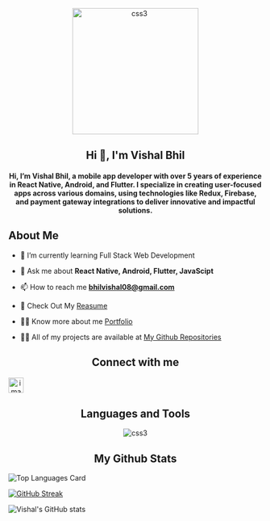 <p align="center">
    <img width="250px" src="https://media.istockphoto.com/id/1220008323/vector/programmer-works-at-home-at-the-computer-remote-work-in-the-home-office-it-specialist.jpg?s=612x612&w=0&k=20&c=nllsdf4b2odpZtwsPbz6Qj0NtxhYYZntwJAC5jsQjbE=" alt="css3"/>   
</p>
<h2 align="center">Hi 👋, I'm Vishal Bhil</h2>

<!-- <h3 align="center">Mobile Application Developer</h3> -->

<h4 align="center">Hi, I’m Vishal Bhil, a mobile app developer with over 5 years of experience in React Native, Android, and Flutter. I specialize in creating user-focused apps across various domains, using technologies like Redux, Firebase, and payment gateway integrations to deliver innovative and impactful solutions.</h4>

<h2>About Me</h2>

- 🌱 I’m currently learning Full Stack Web Development

- 💬 Ask me about **React Native, Android, Flutter, JavaScipt**

- 📫 How to reach me **bhilvishal08@gmail.com**

- 📄 Check Out My <a href="https://drive.google.com/file/d/1xWd2UgDdjL1qsSxNPlSkEzLWyoHl-7W-/view?usp=sharing">Reasume </a>

- 👨‍💻 Know more about me <a href="https://vishal-bhil.github.io/">Portfolio</a>

- 👨‍💻 All of my projects are available at <a href="https://vishal-bhil.github.io/">My Github Repositories</a>

<h2 align="center">Connect with me</h2>
<p align="center">
  
 <a align="center" href="https://www.linkedin.com/in/vishal-bhil/"><img src="https://raw.githubusercontent.com/rahuldkjain/github-profile-readme-generator/master/src/images/icons/Social/linked-in-alt.svg" alt="image" width="30px" /></a>
 </p>

<h2 align="center">Languages and Tools</h2>
<p align="center">
    <img src="https://user-images.githubusercontent.com/82999542/132934744-131c1891-4a4f-4e88-a64a-36720ad7470b.png" alt="css3"/>   

 </p>
 <h2 align="center">My Github Stats</h2>

![Top Languages Card](https://github-readme-stats.vercel.app/api/top-langs/?username=vishal-bhil&layout=compact)

[![GitHub Streak](https://github-readme-streak-stats.herokuapp.com?user=vishal-bhil)](https://git.io/streak-stats)


![Vishal's GitHub stats](https://github-readme-stats.vercel.app/api?username=vishal-bhil&show_icons=true&theme=radical)




